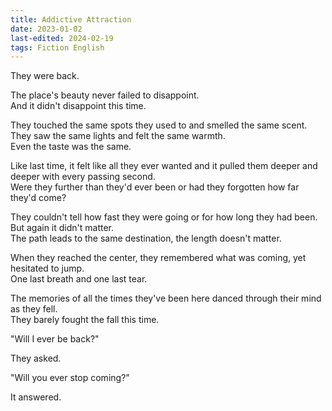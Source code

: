 ```yaml
---
title: Addictive Attraction
date: 2023-01-02
last-edited: 2024-02-19
tags: Fiction English
---
```


They were back. <br>

The place's beauty never failed to disappoint. <br>
And it didn't disappoint this time. <br>

They touched the same spots they used to and smelled the same scent.<br>
They saw the same lights and felt the same warmth. <br>
Even the taste was the same. <br>

Like last time, it felt like all they ever wanted and it pulled them deeper and deeper with every passing second.<br>
Were they further than they'd ever been or had they forgotten how far they'd come?<br>

They couldn't tell how fast they were going or for how long they had been.<br>
But again it didn't matter.<br>
The path leads to the same destination, the length doesn't matter. <br>

When they reached the center, they remembered what was coming, yet hesitated to jump.<br>
One last breath and one last tear. <br>

The memories of all the times they've been here danced through their mind as they fell. <br>
They barely fought the fall this time. <br>

"Will I ever be back?"<br>

They asked. <br>

"Will you ever stop coming?" <br>

It answered. <br>
